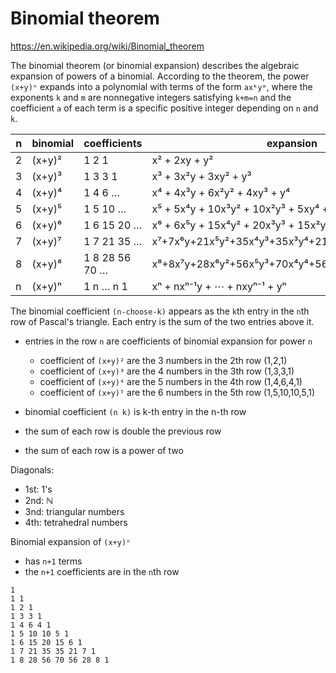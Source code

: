 # Binomial theorem

https://en.wikipedia.org/wiki/Binomial_theorem

The binomial theorem (or binomial expansion) describes the algebraic expansion of powers of a binomial. According to the theorem, the power `⁠(x+y)ⁿ`⁠ expands into a polynomial with terms of the form `⁠axᵏyᵐ`⁠, where the exponents ⁠`k`⁠ and ⁠`m`⁠ are nonnegative integers satisfying ⁠`k+m=n`⁠ and the coefficient ⁠`a`⁠ of each term is a specific positive integer depending on ⁠`n`⁠ and ⁠`k`⁠.

n |binomial| coefficients  | expansion
--|--------|---------------|-------------------------------------------------
2 | (x+y)² | 1 2 1         | x² + 2xy  +    y²
3 | (x+y)³ | 1 3 3 1       | x³ + 3x²y +  3xy²  +     y³
4 | (x+y)⁴ | 1 4 6 …       | x⁴ + 4x³y +  6x²y² +   4xy³ + y⁴
5 | (x+y)⁵ | 1 5 10 …      | x⁵ + 5x⁴y + 10x³y² + 10x²y³ + 5xy⁴ + y⁵
6 | (x+y)⁶ | 1 6 15 20 …   | x⁶ + 6x⁵y + 15x⁴y² + 20x³y³ + 15x²y⁴ + 6xy⁵ + y⁶
7 | (x+y)⁷ | 1 7 21 35 …   | x⁷+7x⁶y+21x⁵y²+35x⁴y³+35x³y⁴+21x²y⁵+7xy⁶+y⁷
8 | (x+y)⁸ | 1 8 28 56 70 …| x⁸+8x⁷y+28x⁶y²+56x⁵y³+70x⁴y⁴+56x³y⁵+28x²y⁶+8xy⁷+y⁸
n | (x+y)ⁿ | 1 n … n 1     | xⁿ + nxⁿ⁻¹y + ⋯ + nxyⁿ⁻¹ + yⁿ


The binomial coefficient `(n-choose-k)` appears as the `k`th entry in the `n`th row of Pascal's triangle. Each entry is the sum of the two entries above it. 

- entries in the row `n` are coefficients of binomial expansion for power `n`
  - coefficient of `(x+y)²` are the 3 numbers in the 2th row    (1,2,1)
  - coefficient of `(x+y)³` are the 4 numbers in the 3th row   (1,3,3,1)
  - coefficient of `(x+y)⁴` are the 5 numbers in the 4th row  (1,4,6,4,1)
  - coefficient of `(x+y)⁵` are the 6 numbers in the 5th row (1,5,10,10,5,1)

- binomial coefficient `(n k)` is k-th entry in the n-th row
- the sum of each row is double the previous row
- the sum of each row is a power of two

Diagonals:
- 1st: 1's
- 2nd: ℕ
- 3nd: triangular numbers
- 4th: tetrahedral numbers



Binomial expansion of `(x+y)ⁿ`
- has `n+1` terms
- the `n+1` coefficients are in the `n`th row

```
1
1 1
1 2 1
1 3 3 1
1 4 6 4 1
1 5 10 10 5 1
1 6 15 20 15 6 1
1 7 21 35 35 21 7 1
1 8 28 56 70 56 28 8 1
```
